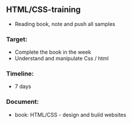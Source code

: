 ## HTML/CSS-training
- Reading book, note and push all samples
### Target:
- Complete the book in the week
- Understand and manipulate Css / html
### Timeline:
- 7 days
### Document:
- book: HTML/CSS - design and build websites